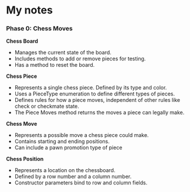 # My notes
### Phase 0: Chess Moves

**Chess Board**
- Manages the current state of the board.
- Includes methods to add or remove pieces for testing.
- Has a method to reset the board.

**Chess Piece**
- Represents a single chess piece. Defined by its type and color.
- Uses a PieceType enumeration to define different types of pieces.
- Defines rules for how a piece moves, independent of other rules like check or checkmate state.
- The Piece Moves method returns the moves a piece can legally make.


**Chess Move**
- Represents a possible move a chess piece could make.
- Contains starting and ending positions.
- Can include a pawn promotion type of piece


**Chess Position**
- Represents a location on the chessboard.
- Defined by a row number and a column number.
- Constructor parameters bind to row and column fields.



